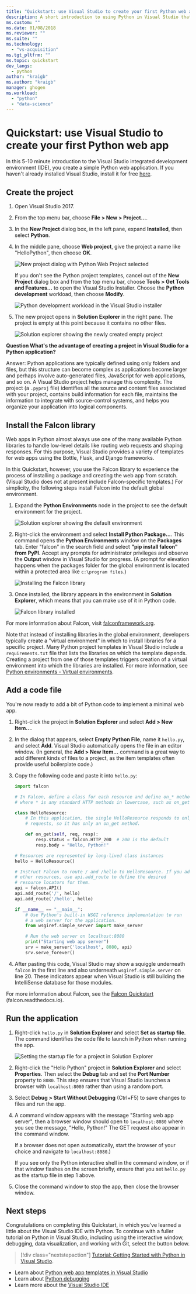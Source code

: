 ```yaml
---
title: "Quickstart: use Visual Studio to create your first Python web app | Microsoft Docs"
description: A short introduction to using Python in Visual Studio that builds a simple web app using the Falcon framework.
ms.custom: ""
ms.date: 01/08/2018
ms.reviewer: ""
ms.suite: ""
ms.technology: 
  - "vs-acquisition"
ms.tgt_pltfrm: ""
ms.topic: quickstart
dev_langs:
  - python
author: "kraigb"
ms.author: "kraigb"
manager: ghogen
ms.workload: 
  - "python"
  - "data-science"
---
```


# Quickstart: use Visual Studio to create your first Python web app

In this 5-10 minute introduction to the Visual Studio integrated development environment (IDE), you create a simple Python web application. If you haven't already installed Visual Studio, install it for free [here](http://www.visualstudio.com).

## Create the project

1. Open Visual Studio 2017.

1. From the top menu bar, choose **File > New > Project...**.

1. In the **New Project** dialog box, in the left pane, expand **Installed**, then select **Python**.

1. In the middle pane, choose **Web project**, give the project a name like "HelloPython", then choose **OK**.

    ![New project dialog with Python Web Project selected](media/quickstart-python-00-web-project.png)

    If you don't see the Python project templates, cancel out of the **New Project** dialog box and from the top menu bar, choose **Tools > Get Tools and Features...** to open the Visual Studio Installer. Choose the **Python development** workload, then choose **Modify**.

    ![Python development workload in the Visual Studio installer](../python/media/installation-python-workload.png)

1. The new project opens in **Solution Explorer** in the right pane. The project is empty at this point because it contains no other files.

    ![Solution explorer showing the newly created empty project](media/quickstart-python-01-empty-project.png)

**Question What's the advantage of creating a project in Visual Studio for a Python application?**

Answer: Python applications are typically defined using only folders and files, but this structure can become complex as applications become larger and perhaps involve auto-generated files, JavaScript for web applications, and so on. A Visual Studio project helps manage this complexity. The project (a `.pyproj` file) identifies all the source and content files associated with your project, contains build information for each file, maintains the information to integrate with source-control systems, and helps you organize your application into logical components.

## Install the Falcon library

Web apps in Python almost always use one of the many available Python libraries to handle low-level details like routing web requests and shaping responses. For this purpose, Visual Studio provides a variety of templates for web apps using the Bottle, Flask, and Django frameworks.

In this Quickstart, however, you use the Falcon library to experience the process of installing a package and creating the web app from scratch. (Visual Studio does not at present include Falcon-specific templates.) For simplicity, the following steps install Falcon into the default global environment.

1. Expand the **Python Environments** node in the project to see the default environment for the project.

    ![Solution explorer showing the default environment](media/quickstart-python-02-default-environment.png)

1. Right-click the environment and select **Install Python Package...**. This command opens the **Python Environments** window on the **Packages** tab. Enter "falcon" in the search field and select **"pip install falcon" from PyPI**. Accept any prompts for administrator privileges and observe the **Output** window in Visual Studio for progress. (A prompt for elevation happens when the packages folder for the global environment is located within a protected area like `c:\program files`.)

    ![Installing the Falcon library](media/quickstart-python-03-install-package.png)

1. Once installed, the library appears in the environment in **Solution Explorer**, which means that you can make use of it in Python code.

    ![Falcon library installed](media/quickstart-python-04-package-installed.png)

For more information about Falcon, visit [falconframework.org](https://falconframework.org/).

Note that instead of installing libraries in the global environment, developers typically create a "virtual environment" in which to install libraries for a specific project. Many Python project templates in Visual Studio include a `requirements.txt` file that lists the libraries on which the template depends. Creating a project from one of those templates triggers creation of a virtual environment into which the libraries are installed. For more information, see [Python environments - Virtual environments](../python/managing-python-environments-in-visual-studio.md#creating-virtual-environments).

## Add a code file

You're now ready to add a bit of Python code to implement a minimal web app.

1. Right-click the project in **Solution Explorer** and select **Add > New Item...**.

1. In the dialog that appears, select **Empty Python File**, name it `hello.py`, and select **Add**. Visual Studio automatically opens the file in an editor window. (In general, the **Add > New Item...** command is a great way to add different kinds of files to a project, as the item templates often provide useful boilerplate code.)

1. Copy the following code and paste it into `hello.py`:

    ```python
    import falcon

    # In Falcon, define a class for each resource and define on_* methods
    # where * is any standard HTTP methods in lowercase, such as on_get.

    class HelloResource:
        # In this application, the single HelloResource responds to only GET
        # requests, so it has only an on_get method.

        def on_get(self, req, resp):
            resp.status = falcon.HTTP_200  # 200 is the default
            resp.body = "Hello, Python!"

    # Resources are represented by long-lived class instances
    hello = HelloResource()

    # Instruct Falcon to route / and /hello to HelloResource. If you add
    # other resources, use api.add_route to define the desired
    # resource locators for them.
    api = falcon.API()
    api.add_route('/', hello)
    api.add_route('/hello', hello)

    if __name__ == "__main__":
        # Use Python's built-in WSGI reference implementation to run
        # a web server for the application.
        from wsgiref.simple_server import make_server

        # Run the web server on localhost:8080
        print("Starting web app server")
        srv = make_server('localhost', 8080, api)
        srv.serve_forever()
    ```

1. After pasting this code, Visual Studio may show a squiggle underneath `falcon` in the first line and also underneath `wsgiref.simple.server` on line 20. These indicators appear when Visual Studio is still building the IntelliSense database for those modules.

For more information about Falcon, see the [Falcon Quickstart](https://falcon.readthedocs.io/en/stable/user/quickstart.html) (falcon.readthedocs.io).

## Run the application

1. Right-click `hello.py` in **Solution Explorer** and select **Set as startup file**. The command identifies the code file to launch in Python when running the app.

    ![Setting the startup file for a project in Solution Explorer](media/quickstart-python-05-set-as-startup-file.png)

1. Right-click the "Hello Python" project in **Solution Explorer** and select **Properties**. Then select the **Debug** tab and set the **Port Number** property to `8080`. This step ensures that Visual Studio launches a browser with `localhost:8080` rather than using a random port.

1. Select **Debug > Start Without Debugging** (Ctrl+F5) to save changes to files and run the app.

1. A command window appears with the message "Starting web app server", then a browser window should open to `localhost:8080` where you see the message, "Hello, Python!" The GET request also appear in the command window.

    If a browser does not open automatically, start the browser of your choice and navigate to `localhost:8080`.)

    If you see only the Python interactive shell in the command window, or if that window flashes on the screen briefly, ensure that you set `hello.py` as the startup file in step 1 above.

1. Close the command window to stop the app, then close the browser window.

## Next steps

Congratulations on completing this Quickstart, in which you've learned a little about the Visual Studio IDE with Python. To continue with a fuller tutorial on Python in Visual Studio, including using the interactive window, debugging, data visualization, and working with Git, select the button below.

> [!div class="nextstepaction"]
> [Tutorial: Getting Started with Python in Visual Studio](../python/tutorial-working-with-python-in-visual-studio-step-01-create-project.md).

- Learn about [Python web app templates in Visual Studio](../python/python-web-application-project-templates.md)
- Learn about [Python debugging](../python/debugging-python-in-visual-studio.md)
- Learn more about the [Visual Studio IDE](../ide/visual-studio-ide.md)
